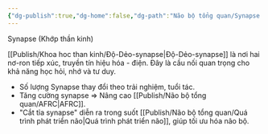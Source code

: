 ```yaml
---
{"dg-publish":true,"dg-home":false,"dg-path":"Não bộ tổng quan/Synapse.md","permalink":"/nao-bo-tong-quan/synapse/","dgPassFrontmatter":true,"noteIcon":"","created":"2025-01-01T22:47:22.367+07:00","updated":"2025-01-12T09:48:51.934+07:00"}
---
```


Synapse (Khớp thần kinh)

[[Publish/Khoa hoc than kinh/Độ-Dẻo-synapse\|Độ-Dẻo-synapse]] là nơi hai nơ-ron tiếp xúc, truyền tín hiệu hóa - điện. Đây là cầu nối quan trọng cho khả năng học hỏi, nhớ và tư duy.

- Số lượng Synapse thay đổi theo trải nghiệm, tuổi tác.
- Tăng cường synapse ⇒ Nâng cao [[Publish/Não bộ tổng quan/AFRC\|AFRC]].
- "Cắt tỉa synapse" diễn ra trong suốt [[Publish/Não bộ tổng quan/Quá trình phát triển não\|Quá trình phát triển não]], giúp tối ưu hóa não bộ.

